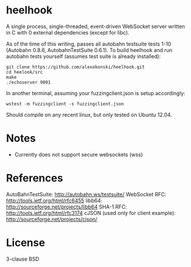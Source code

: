 heelhook
========
A single process, single-threaded, event-driven WebSocket server written in C
with 0 external dependencies (except for libc).

As of the time of this writing, passes all autobahn testsuite tests 1-10
(Autobahn 0.8.6, AutobahnTestSuite 0.6.1). To build heelhook and run autobahn
tests yourself (assumes test suite is already installed):

    git clone https://github.com/alexokonski/heelhook.git
    cd heelook/src
    make
    ./echoserver 9001

In another terminal, assuming your fuzzingclient.json is setup accordingly:

    wstest -m fuzzingclient -s fuzzingclient.json

Should compile on any recent linux, but only tested on Ubuntu 12.04.

Notes
=====
* Currently does not support secure websockets (wss)

References
==========
AutoBahnTestSuite: http://autobahn.ws/testsuite/
WebSocket RFC: http://tools.ietf.org/html/rfc6455
libb64: http://sourceforge.net/projects/libb64
SHA-1 RFC: http://tools.ietf.org/html/rfc3174
cJSON (used only for client example): http://sourceforge.net/projects/cjson/

License
=======
3-clause BSD

